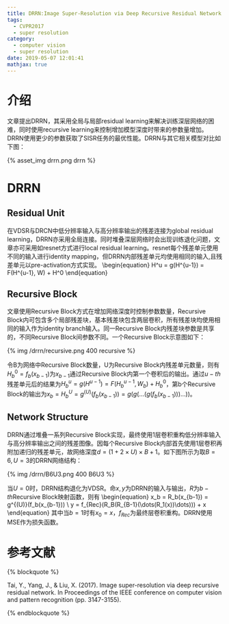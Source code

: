 ```yaml
---
title: DRRN:Image Super-Resolution via Deep Recursive Residual Network
tags:
  - CVPR2017
  - super resolution
category:
  - computer vision
  - super resolution
date: 2019-05-07 12:01:41
mathjax: true
---
```


# 介绍

文章提出DRRN，其采用全局与局部residual learning来解决训练深层网络的困难，同时使用recursive learning来控制增加模型深度时带来的参数量增加。DRRN使用更少的参数获取了SISR任务的最优性能。DRRN与其它相关模型对比如下图：

{% asset_img drrn.png drrn %}

# DRRN

## Residual Unit

在VDSR与DRCN中低分辨率输入与高分辨率输出的残差连接为global residual learning，DRRN亦采用全局连接。同时堆叠深层网络时会出现训练退化问题，文章亦可采用如resnet方式进行local residual learning。resnet每个残差单元使用不同的输入进行identity mapping，但DRRN内部残差单元均使用相同的输入,且残差单元以pre-activation方式实现。
\begin{equation}
    H^u = g(H^{u-1}) = F(H^{u-1}, W) + H^0
\end{equation}

## Recursive Block

文章使用Recursive Block方式在增加网络深度时控制参数数量，Recursive Block内可包含多个局部残差块，基本残差块包含两层卷积，所有残差块均使用相同的输入作为identity branch输入。同一Recursive Block内残差块参数是共享的，不同Recursive Block间参数不同。一个Recursive Block示意图如下：

{% img /drrn/recursive.png 400 recursive %}

令B为网络中Recursive Block数量，U为Recursive Block内残差单元数量，则有$H_b^0 = f_b(x_{b-1})$为$x_{b-1}$通过Recursive Block内第一个卷积后的输出。通过$u-th$残差单元后的结果为$H_b^u = g(H^{u-1}) = F(H_b^{u-1}, W_b) + H_b^0$，第b个Recursive Block的输出为$x_b = H_b^U = g^{(U)}(f_b(x_{b-1})) = g(g(\dots (g(f_b(x_{b-1})))\dots))$。

## Network Structure

DRRN通过堆叠一系列Recursive Block实现，最终使用1层卷积重构低分辨率输入与高分辨率输出之间的残差图像。因每个Recursive Block内部首先使用1层卷积再附加递归的残差单元，故网络深度$d = (1 + 2 \times U) \times B + 1$。如下图所示为取$B=6, U=3$的DRRN网络结构：

{% img /drrn/B6U3.png 400 B6U3 %}

当$U = 0$时，DRRN结构退化为VDSR。命$x,y$为DRRN的输入与输出，$R$为$b-th$Recursive Block映射函数，则有
\begin{equation}
    x_b = R_b(x_{b-1}) = g^{(U)}(f_b(x_{b-1})) \\
    y = f_{Rec}(R_B(R_{B-1}(\dots(R_1(x))\dots))) + x
\end{equation}
其中当$b = 1$时有$x_0 = x$，$f_{Rec}$为最终层卷积重构。DRRN使用MSE作为损失函数。

# 参考文献

{% blockquote %}

Tai, Y., Yang, J., & Liu, X. (2017). Image super-resolution via deep recursive residual network. In Proceedings of the IEEE conference on computer vision and pattern recognition (pp. 3147-3155).

{% endblockquote %}
